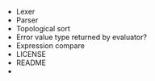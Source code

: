 * Lexer
* Parser
* Topological sort
* Error value type returned by evaluator?
* Expression compare
* LICENSE
* README
* 